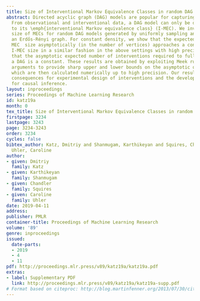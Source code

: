 ```yaml
---
title: Size of Interventional Markov Equivalence Classes in random DAG models
abstract: Directed acyclic graph (DAG) models are popular for capturing causal relationships.
  From observational and interventional data, a DAG model can only be determined up
  to its \emph{interventional Markov equivalence class} (I-MEC). We investigate the
  size of MECs for random DAG models generated by uniformly sampling and ordering
  an Erdős-Rényi graph. For constant density, we show that the expected $\log$ observational
  MEC  size asymptotically (in the number of vertices) approaches a constant. We characterize
  I-MEC size in a similar fashion in the above settings with high precision. We show
  that the asymptotic expected number of interventions required to fully identify
  a DAG is a constant. These results are obtained by exploiting Meek rules and coupling
  arguments to provide sharp upper and lower bounds on the asymptotic quantities,
  which are then calculated numerically up to high precision. Our results have important
  consequences for experimental design of interventions and the development of algorithms
  for causal inference.
layout: inproceedings
series: Proceedings of Machine Learning Research
id: katz19a
month: 0
tex_title: Size of Interventional Markov Equivalence Classes in random DAG models
firstpage: 3234
lastpage: 3243
page: 3234-3243
order: 3234
cycles: false
bibtex_author: Katz, Dmitriy and Shanmugam, Karthikeyan and Squires, Chandler and
  Uhler, Caroline
author:
- given: Dmitriy
  family: Katz
- given: Karthikeyan
  family: Shanmugam
- given: Chandler
  family: Squires
- given: Caroline
  family: Uhler
date: 2019-04-11
address: 
publisher: PMLR
container-title: Proceedings of Machine Learning Research
volume: '89'
genre: inproceedings
issued:
  date-parts:
  - 2019
  - 4
  - 11
pdf: http://proceedings.mlr.press/v89/katz19a/katz19a.pdf
extras:
- label: Supplementary PDF
  link: http://proceedings.mlr.press/v89/katz19a/katz19a-supp.pdf
# Format based on citeproc: http://blog.martinfenner.org/2013/07/30/citeproc-yaml-for-bibliographies/
---
```

